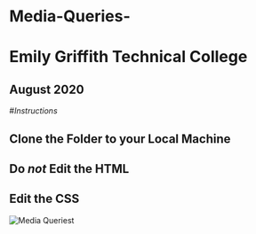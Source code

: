 # Media-Queries-
# Emily Griffith Technical College
## August 2020

#*Instructions*

## Clone the Folder to your Local Machine

## Do *not* Edit the HTML

## Edit the CSS

![Media Queriest](https://i0.wp.com/www.silocreativo.com/en/wp-content/uploads/2016/12/media-query-css.png?resize=666%2C500&quality=100&strip=all&ssl=1)
